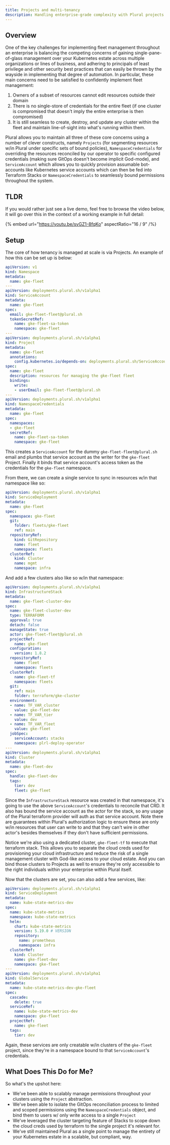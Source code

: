 ```yaml
---
title: Projects and multi-tenancy
description: Handling enterprise-grade complexity with Plural projects
---
```

## Overview

One of the key challenges for implementing fleet management throughout an enterprise is balancing the competing concerns of gaining single-pane-of-glass management over your Kubernetes estate across multiple organizations or lines of business, and adhering to principals of least privilege and other security best practices that can easily be thrown by the wayside in implementing that degree of automation. In particular, these main concerns need to be satisfied to confidently implement fleet management:

1. Owners of a subset of resources cannot edit resources outside their domain
2. There is no single-store of credentials for the entire fleet (if one cluster is compromised that doesn't imply the entire enterprise is then compromised)
3. It is still seamless to create, destroy, and update any cluster within the fleet and maintain line-of-sight into what's running within them.

Plural allows you to maintain all three of these core concerns using a number of clever constructs, namely `Projects` (for segmenting resources w/in Plural under specific sets of bound policies), `NamespaceCredentials` for overriding the resources reconciled by our operator to specific configured credentials (making sure GitOps doesn't become implicit God-mode), and `ServiceAccount` which allows you to quickly provision assumable bot-accounts like Kubernetes service accounts which can then be fed into Terraform Stacks or `NamespaceCredentials` to seamlessly bound permissions throughout the system.

## TLDR

If you would rather just see a live demo, feel free to browse the video below, it will go over this in the context of a working example in full detail:

{% embed url="https://youtu.be/svGZ1-8fqKo" aspectRatio="16 / 9" /%}

## Setup 

The core of how tenancy is managed at scale is via Projects.  An example of how this can be set up is below:

```yaml
apiVersion: v1
kind: Namespace
metadata:
  name: gke-fleet
---
apiVersion: deployments.plural.sh/v1alpha1
kind: ServiceAccount
metadata:
  name: gke-fleet
spec:
  email: gke-fleet-fleet@plural.sh
  tokenSecretRef:
    name: gke-fleet-sa-token
    namespace: gke-fleet
---
apiVersion: deployments.plural.sh/v1alpha1
kind: Project
metadata:
  name: gke-fleet
  annotations:
    config.kubernetes.io/depends-on: deployments.plural.sh/ServiceAccount/gke-fleet
spec:
  name: gke-fleet
  description: resources for managing the gke-fleet fleet
  bindings:
    write:
    - userEmail: gke-fleet-fleet@plural.sh
---
apiVersion: deployments.plural.sh/v1alpha1
kind: NamespaceCredentials
metadata:
  name: gke-fleet
spec:
  namespaces:
  - gke-fleet
  secretRef:
    name: gke-fleet-sa-token
    namespace: gke-fleet
```

This creates a `ServiceAccount` for the dummy `gke-fleet-fleet@plural.sh` email and plumbs that service account as the writer for the `gke-fleet` Project.  Finally it binds that service account's access token as the credentials for the `gke-fleet` namespace.

From there, we can create a single service to sync in resources w/in that namespace like so:

```yaml
apiVersion: deployments.plural.sh/v1alpha1
kind: ServiceDeployment
metadata:
  name: gke-fleet
spec:
  namespace: gke-fleet
  git:
    folder: fleets/gke-fleet
    ref: main
  repositoryRef:
    kind: GitRepository
    name: fleet
    namespace: fleets
  clusterRef:
    kind: Cluster
    name: mgmt
    namespace: infra
```

And add a few clusters also like so w/in that namespace:

```yaml
apiVersion: deployments.plural.sh/v1alpha1
kind: InfrastructureStack
metadata:
  name: gke-fleet-cluster-dev
spec:
  name: gke-fleet-cluster-dev
  type: TERRAFORM
  approval: true
  detach: false
  manageState: true
  actor: gke-fleet-fleet@plural.sh
  projectRef:
    name: gke-fleet
  configuration:
    version: 1.8.2
  repositoryRef:
    name: fleet
    namespace: fleets
  clusterRef:
    name: gke-fleet-tf
    namespace: fleets
  git:
    ref: main
    folder: terraform/gke-cluster
  environment:
  - name: TF_VAR_cluster
    value: gke-fleet-dev
  - name: TF_VAR_tier
    value: dev
  - name: TF_VAR_fleet
    value: gke-fleet
  jobSpec:
    serviceAccount: stacks
    namespace: plrl-deploy-operator
---
apiVersion: deployments.plural.sh/v1alpha1
kind: Cluster
metadata:
  name: gke-fleet-dev
spec:
  handle: gke-fleet-dev
  tags:
    tier: dev
    fleet: gke-fleet
```

Since the `InfrastructureStack` resource was created in that namespace, it's going to use the above `ServiceAccount`'s credentials to reconcile that CRD.  It also has bound the service account as the actor for the stack, so any usage of the Plural terraform provider will auth as that service account.  Note there are guarantees within Plural's authorization logic to ensure these are only w/in resources that user can write to and that they can't wire in other actor's besides themselves if they don't have sufficient permissions.

Notice we're also using a dedicated cluster, `gke-fleet-tf` to execute that terraform stack.  This allows you to separate the cloud creds used for provisioning your cloud infrastructure and reduce the risk of a single management cluster with God-like access to your cloud estate.  And you can bind those clusters to Projects as well to ensure they're only accessible to the right individuals within your enterprise within Plural itself.

Now that the clusters are set, you can also add a few services, like:

```yaml
apiVersion: deployments.plural.sh/v1alpha1
kind: ServiceDeployment
metadata:
  name: kube-state-metrics-dev
spec:
  name: kube-state-metrics
  namespace: kube-state-metrics
  helm:
    chart: kube-state-metrics
    version: 5.19.0 # VERSION
    repository:
      name: prometheus
      namespace: infra
  clusterRef:
    kind: Cluster
    name: gke-fleet-dev
    namespace: gke-fleet
---
apiVersion: deployments.plural.sh/v1alpha1
kind: GlobalService
metadata:
  name: kube-state-metrics-dev-gke-fleet
spec:
  cascade:
    delete: true
  serviceRef:
    name: kube-state-metrics-dev
    namespace: gke-fleet
  projectRef:
    name: gke-fleet
  tags:
    tier: dev
```

Again, these services are only creatable w/in clusters of the `gke-fleet` project, since they're in a namespace bound to that `ServiceAccount`'s credentials.

## What Does This Do for Me?

So what's the upshot here:

* We've been able to scalably manage permissions throughout your clusters using the `Project` abstraction.
* We've been able to isolate the GitOps reconciliation process to limited and scoped permissions using the `NamespaceCredentials` object, and bind them to users w/ only write access to a single `Project`
* We've leveraged the cluster targeting feature of Stacks to scope down the cloud creds used by terraform to the single project it's relevant for.
* We've still maintained Plural as a single point to manage the entirety of your Kubernetes estate in a scalable, but compliant, way.
